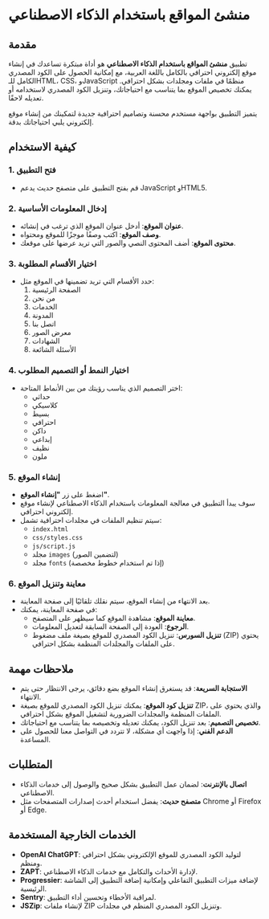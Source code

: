 # منشئ المواقع باستخدام الذكاء الاصطناعي

## مقدمة

تطبيق **منشئ المواقع باستخدام الذكاء الاصطناعي** هو أداة مبتكرة تساعدك في إنشاء موقع إلكتروني احترافي بالكامل باللغة العربية، مع إمكانية الحصول على الكود المصدري الكامل للـHTML، CSS، وJavaScript منظمًا في ملفات ومجلدات بشكل احترافي. يمكنك تخصيص الموقع بما يتناسب مع احتياجاتك، وتنزيل الكود المصدري لاستخدامه أو تعديله لاحقًا.

يتميز التطبيق بواجهة مستخدم محسنة وتصاميم احترافية جديدة لتمكينك من إنشاء موقع إلكتروني يلبي احتياجاتك بدقة.

## كيفية الاستخدام

### 1. فتح التطبيق

- قم بفتح التطبيق على متصفح حديث يدعم JavaScript وHTML5.

### 2. إدخال المعلومات الأساسية

- **عنوان الموقع**: أدخل عنوان الموقع الذي ترغب في إنشائه.
- **وصف الموقع**: اكتب وصفًا موجزًا للموقع ومحتواه.
- **محتوى الموقع**: أضف المحتوى النصي والصور التي تريد عرضها على موقعك.

### 3. اختيار الأقسام المطلوبة

- حدد الأقسام التي تريد تضمينها في الموقع مثل:
  1. الصفحة الرئيسية
  2. من نحن
  3. الخدمات
  4. المدونة
  5. اتصل بنا
  6. معرض الصور
  7. الشهادات
  8. الأسئلة الشائعة

### 4. اختيار النمط أو التصميم المطلوب

- اختر التصميم الذي يناسب رؤيتك من بين الأنماط المتاحة:
  - حداثي
  - كلاسيكي
  - بسيط
  - احترافي
  - داكن
  - إبداعي
  - نظيف
  - ملون

### 5. إنشاء الموقع

- اضغط على زر **"إنشاء الموقع"**.
- سوف يبدأ التطبيق في معالجة المعلومات باستخدام الذكاء الاصطناعي لإنشاء موقع إلكتروني احترافي.
- سيتم تنظيم الملفات في مجلدات احترافية تشمل:
  - `index.html`
  - `css/styles.css`
  - `js/script.js`
  - مجلد `images` (لتضمين الصور)
  - مجلد `fonts` (إذا تم استخدام خطوط مخصصة)

### 6. معاينة وتنزيل الموقع

- بعد الانتهاء من إنشاء الموقع، سيتم نقلك تلقائيًا إلى صفحة المعاينة.
- في صفحة المعاينة، يمكنك:
  - **معاينة الموقع**: مشاهدة الموقع كما سيظهر على المتصفح.
  - **الرجوع**: العودة إلى الصفحة السابقة لتعديل المعلومات.
  - **تنزيل السورس**: تنزيل الكود المصدري للموقع بصيغة ملف مضغوط (ZIP) يحتوي على الملفات والمجلدات المنظمة بشكل احترافي.

## ملاحظات مهمة

- **الاستجابة السريعة**: قد يستغرق إنشاء الموقع بضع دقائق، يرجى الانتظار حتى يتم الانتهاء.
- **تنزيل كود الموقع**: يمكنك تنزيل الكود المصدري للموقع بصيغة ZIP، والذي يحتوي على الملفات المنظمة والمجلدات الضرورية لتشغيل الموقع بشكل احترافي.
- **تخصيص التصميم**: بعد تنزيل الكود، يمكنك تعديله وتخصيصه بما يتناسب مع احتياجاتك.
- **الدعم الفني**: إذا واجهت أي مشكلة، لا تتردد في التواصل معنا للحصول على المساعدة.

## المتطلبات

- **اتصال بالإنترنت**: لضمان عمل التطبيق بشكل صحيح والوصول إلى خدمات الذكاء الاصطناعي.
- **متصفح حديث**: يفضل استخدام أحدث إصدارات المتصفحات مثل Chrome أو Firefox أو Edge.

## الخدمات الخارجية المستخدمة

- **OpenAI ChatGPT**: لتوليد الكود المصدري للموقع الإلكتروني بشكل احترافي ومنظم.
- **ZAPT**: لإدارة الأحداث والتكامل مع خدمات الذكاء الاصطناعي.
- **Progressier**: لإضافة ميزات التطبيق التفاعلي وإمكانية إضافة التطبيق إلى الشاشة الرئيسية.
- **Sentry**: لمراقبة الأخطاء وتحسين أداء التطبيق.
- **JSZip**: لإنشاء ملفات ZIP وتنزيل الكود المصدري المنظم في مجلدات.